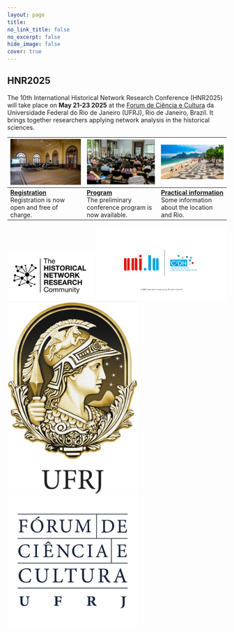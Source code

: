 ```yaml
---
layout: page
title: 
no_link_title: false 
no_excerpt: false 
hide_image: false
cover: true
---
```


## HNR2025

The 10th International Historical Network Research Conference (HNR2025) will take place on **May 21-23 2025** at the [Forum de Ciência e Cultura](https://forum.ufrj.br/) da Universidade Federal do Rio de Janeiro (UFRJ), Rio de Janeiro, Brazil. It brings together researchers applying network analysis in the historical sciences.

|  <a href="https://hnr2025.sciencesconf.org"><img src="img/SalaoNobre.jpg" width="270"></a>     |     <a href="program"><img src="img/Salao2.jpg" width="270"></a>                  |   <a href="practical"><img src="img/rio3.jpeg" width="300"></a>    | 
| ----------- | ----------------------------------- | -------------------- |
| <a href="https://hnr2025.sciencesconf.org">**Registration**</a><br>Registration is now open and free of charge. &nbsp; &nbsp; &nbsp; &nbsp; &nbsp; &nbsp; &nbsp; &nbsp; | <a href="program">**Program**</a><br>The preliminary conference program is now available. | <a href="practical">**Practical information**</a><br>Some information about the location and Rio. | 


<img src="img/hnr_logo_vector.png" width="200">  <img src="img/2025_C2DH_Uni.png" width="300">  <img src="img/logoufrj02.jpeg" width="300">  <img src="img/logo-forum.jpeg" width="300">  
